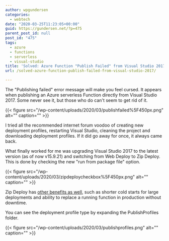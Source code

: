 ```yaml
---
author: wpgundersen
categories:
  - webtech
date: "2020-03-25T11:23:05+00:00"
guid: https://gundersen.net/?p=475
parent_post_id: null
post_id: "475"
tags:
  - azure
  - functions
  - serverless
  - visual-studio
title: 'Solved: Azure Function "Publish Failed" from Visual Studio 2017'
url: /solved-azure-function-publish-failed-from-visual-studio-2017/

---
```

The "Publishing failed" error message will make you feel cursed. It appears when publishing an Azure serverless Function directly from Visual Studio 2017. Some never see it, but those who do can't seem to get rid of it.

{{< figure src="/wp-content/uploads/2020/03/publishfailed%5F450px.png" alt="" caption="" >}}

I tried all the recommended internet forum voodoo of creating new deployment profiles, restarting Visual Studio, cleaning the project and downloading deployment profiles. If it did go away for once, it always came back.

What finally worked for me was upgrading Visual Studio 2017 to the latest version (as of now v15.9.21) and switching from Web Deploy to Zip Deploy. This is done by checking the new "run from package file" option.

{{< figure src="/wp-content/uploads/2020/03/zipdeploycheckbox%5F450px.png" alt="" caption="" >}}

Zip Deploy has [other benefits as well](https://docs.microsoft.com/en-us/azure/azure-functions/run-functions-from-deployment-package), such as shorter cold starts for large deployments and ability to replace a running function in production without downtime.

You can see the deployment profile type by expanding the PublishProfiles folder.

{{< figure src="/wp-content/uploads/2020/03/publishprofiles.png" alt="" caption="" >}}
